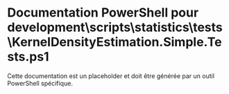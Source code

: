 # Documentation PowerShell pour development\scripts\statistics\tests\KernelDensityEstimation.Simple.Tests.ps1

Cette documentation est un placeholder et doit être générée par un outil PowerShell spécifique.
